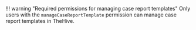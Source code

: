 !!! warning "Required permissions for managing case report templates"
    Only users with the `manageCaseReportTemplate` permission can manage case report templates in TheHive.